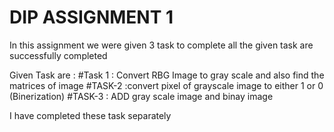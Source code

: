 # DIP ASSIGNMENT 1

In this assignment we were given 3 task to complete all the given task are successfully completed 

Given Task are :
#Task 1 : Convert RBG Image to gray scale and also find the matrices of image
#TASK-2 :convert pixel of grayscale image to either 1 or 0 (Binerization)
#TASK-3 : ADD gray scale image and binay image

I have completed these task separately

